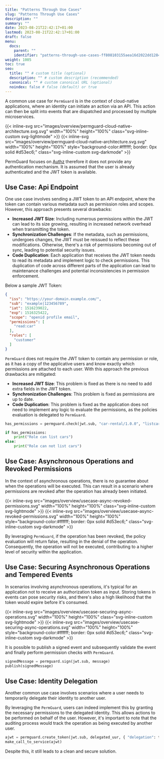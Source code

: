 ```yaml
---
title: "Patterns Through Use Cases"
slug: "Patterns Through Use Cases"
description: ""
summary: ""
date: 2023-08-21T22:42:17+01:00
lastmod: 2023-08-21T22:42:17+01:00
draft: false
menu:
  docs:
    parent: ""
    identifier: "patterns-through-use-cases-ff808103155aea16d2022dd1284416bf"
weight: 1005
toc: true
seo:
  title: "" # custom title (optional)
  description: "" # custom description (recommended)
  canonical: "" # custom canonical URL (optional)
  noindex: false # false (default) or true
---
```


A common use case for `PermGuard` is in the context of cloud-native applications, where an identity can initiate an action via an API. This action can then be split into events that are dispatched and processed by multiple microservices.

{{< inline-svg src="images/overview/permguard-cloud-native-architecture.svg.svg" width="100%" height="100%" class="svg-inline-custom svg-lightmode" >}}
{{< inline-svg src="images/overview/permguard-cloud-native-architecture.svg.svg" width="100%" height="100%" style="background-color:#ffffff; border: 0px solid #d53ec6;"  class="svg-inline-custom svg-darkmode" >}}

PermGuard focuses on [Authz](/docs/concepts/authn-authz/authn-vs-authz/) therefore it does not provide any authentication mechanism. It is assumed that the user is already authenticated and the JWT token is available.

## Use Case: Api Endpoint

One use case involves sending a JWT token to an API endpoint, where the token can contain various metadata such as permission roles and scopes. However, this approach presents several drawbacks:

- **Increased JWT Size**: Including numerous permissions within the JWT can lead to its size growing, resulting in increased network overhead when transmitting the token.
- **Synchronization Challenges**: If the metadata, such as permissions, undergoes changes, the JWT must be reissued to reflect these modifications. Otherwise, there's a risk of permissions becoming out of sync, leading to potential security issues.
- **Code Duplication**: Each application that receives the JWT token needs to read its metadata and implement logic to check permissions. This duplication of code across different parts of the application can lead to maintenance challenges and potential inconsistencies in permission enforcement.

Below a sample JWT Token:

```json
{
  "iss": "https://your-domain.example.com/",
  "sub": "example|123456789",
  "iat": 1516239022,
  "exp": 1516325422,
  "scope": "openid profile email",
  "permissions": [
    "read:car"
  ],
  "roles": [
    "customer"
  ]
}
```

`PermGuard` does not require the JWT token to contain any permission or role, as it has a copy of the applicative users and know exactly which permissions are attached to each user.
With this approach the previous drawbacks are mitigated:

- **Increased JWT Size**: This problem is fixed as there is no need to add extra fields in the JWT token.
- **Synchronization Challenges**: This problem is fixed as permissions are up to date.
- **Code Duplication**: This problem is fixed as the application does not need to implement any logic to evaluate the permissions, as the policies evaluation is delegated to `PermGuard`.

```python
has_permissions = permguard.check(jwt.sub, "car-rental/1.0.0", "listcars", "car")

if has_permissions:
    print("Role can list cars")
else:
    print("Role can not list cars")
```

## Use Case: Asynchronous Operations and Revoked Permissions

In the context of asynchronous operations, there is no guarantee about when the operations will be executed. This can result in a scenario where permissions are revoked after the operation has already been initiated.

{{< inline-svg src="images/overview/usecase-async-revoked-permissions.svg" width="100%" height="100%" class="svg-inline-custom svg-lightmode" >}}
{{< inline-svg src="images/overview/usecase-async-revoked-permissions.svg" width="100%" height="100%" style="background-color:#ffffff; border: 0px solid #d53ec6;"  class="svg-inline-custom svg-darkmode" >}}

By leveraging `PermGuard`, if the operation has been revoked, the policy evaluation will return false, resulting in the denial of the operation. Consequently, the operation will not be executed, contributing to a higher level of security within the application.

## Use Case: Securing Asynchronous Operations and Tempered Events

In scenarios involving asynchronous operations, it's typical for an application not to receive an authorization token as input.
Storing tokens in events can pose security risks, and there's also a high likelihood that the token would expire before it's consumed.

{{< inline-svg src="images/overview/usecase-securing-async-operations.svg" width="100%" height="100%" class="svg-inline-custom svg-lightmode" >}}
{{< inline-svg src="images/overview/usecase-securing-async-operations.svg" width="100%" height="100%" style="background-color:#ffffff; border: 0px solid #d53ec6;"  class="svg-inline-custom svg-darkmode" >}}

It is possible to publish a signed event and subsequently validate the event and finally perform permission checks with `PermGuard`.

```python
signedMessage = permguard.sign(jwt.sub, message)
publish(signedMessage)
```

## Use Case: Identity Delegation

Another common use case involves scenarios where a user needs to temporarily delegate their identity to another user.

By leveraging the `PermGuard`, users can indeed implement this by granting the necessary permissions to the delegated identity.
This allows actions to be performed on behalf of the user. However, it's important to note that the auditing process would track the operation as being executed by another user.

```python
ajwt = permguard.create_token(jwt.sub, delegated_uur, { "delegation": true })
make_call_to_service(ajwt)
```

Despite this, it still leads to a clean and secure solution.
